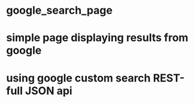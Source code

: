 # google_search_page
#
#
# simple page displaying results from google
#
# using google custom search REST-full JSON api 
